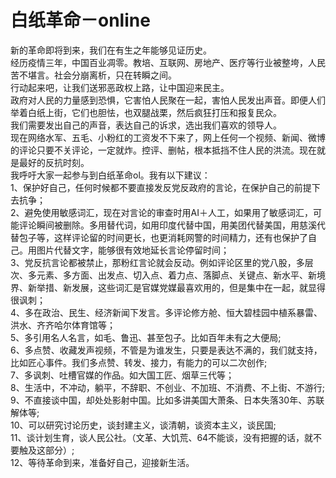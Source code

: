 # 白纸革命－online
新的革命即将到来，我们在有生之年能够见证历史。<br>
经历疫情三年，中国百业凋零。教培、互联网、房地产、医疗等行业被整垮，人民苦不堪言。社会分崩离析，只在转瞬之间。<br>
行动起来吧，让我们送邪恶政权上路，让中国迎来民主。<br>
政府对人民的力量感到恐惧，它害怕人民聚在一起，害怕人民发出声音。即便人们举着白纸上街，它们也胆怯，也双腿战栗，然后疯狂打压和报复民众。<br>
我们需要发出自己的声音，表达自己的诉求，选出我们喜欢的领导人。<br>
现在网络水军、五毛、小粉红的工资发不下来了，网上任何一个视频、新闻、微博的评论只要不关评论，一定就炸。控评、删帖，根本抵挡不住人民的洪流。现在就是最好的反抗时刻。<br>
我呼吁大家一起参与到白纸革命ol。我有以下建议：<br>
1、保护好自己，任何时候都不要直接发反党反政府的言论，在保护自己的前提下去抗争；<br>
2、避免使用敏感词汇，现在对言论的审查时用AI＋人工，如果用了敏感词汇，可能评论瞬间被删除。多用替代词，如用印度代替中国，用美团代替美国，用慈溪代替包子等，这样评论留的时间更长，也更消耗网警的时间精力，还有也保护了自己。用图片代替文字，能够很有效地延长言论停留时间；<br>
3、党反抗言论都被禁止，那粉红言论就会反动。例如评论区里的党八股，多层次、多元素、多方面、出发点、切入点、着力点、落脚点、关键点、新水平、新境界、新举措、新发展，这些词汇是官媒党媒最喜欢用的，但是集中在一起，就显得很讽刺；<br>
4、多在政治、民生、经济新闻下发言。多评论修方舱、恒大碧桂园中植系暴雷、洪水、齐齐哈尔体育馆等；<br>
5、多引用名人名言，如毛、鲁迅、甚至包子。比如百年未有之大便局;<br>
6、多点赞、收藏发声视频，不管是为谁发生，只要是表达不满的，我们就支持，比如匠心事件。我们多点赞、转发、接力，有能力的可以二次创作;<br>
7、多讽刺、吐槽官媒的作品。如大国工匠、烟草三代等；<br>
8、生活中，不冲动，躺平，不辞职、不创业、不加班、不消费、不上街、不游行;<br>
9、不直接谈中国，却处处影射中国。比如多讲美国大萧条、日本失落30年、苏联解体等;<br>
10、可以研究讨论历史，谈封建主义，谈清朝，谈资本主义，谈民国;<br>
11、谈计划生育，谈人民公社。（文革、大饥荒、64不能谈，没有把握的话，就不要触及这部分）;<br>
12、等待革命到来，准备好自己，迎接新生活。<br>
